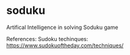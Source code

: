 # soduku
Artifical Intelligence in solving Soduku game

References:
Sudoku techinques:
https://www.sudokuoftheday.com/techniques/

